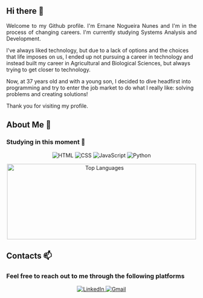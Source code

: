 ## Hi there 👋
<p align="justify">
Welcome to my Github profile. I'm Ernane Nogueira Nunes and I'm in the process of changing careers. I'm currently studying Systems Analysis and Development.
<p>I've always liked technology, but due to a lack of options and the choices that life imposes on us, I ended up not pursuing a career in technology and instead built my career in Agricultural and Biological Sciences, but always trying to get closer to technology.
<p>Now, at 37 years old and with a young son, I decided to dive headfirst into programming and try to enter the job market to do what I really like: solving problems and creating solutions!
<p>Thank you for visiting my profile.
</p>

## About Me 💬
### Studying in this moment 🌱
<div align="center">
  
  ![HTML](https://img.shields.io/badge/HTML5-E34F26?style=for-the-badge&logo=html5&logoColor=white)
  ![CSS](https://img.shields.io/badge/CSS3-1572B6?style=for-the-badge&logo=css3&logoColor=white)
  ![JavaScript](https://img.shields.io/badge/JavaScript-F7DF1E?style=for-the-badge&logo=javascript&logoColor=black)
  ![Python](https://img.shields.io/badge/Python-14354C?style=for-the-badge&logo=python&logoColor=white)
</div>

<div align="center">
    <img width="500px" height="200px" src="https://github-readme-stats.vercel.app/api/top-langs/?username=ernanenn&show_icons=true&theme=tokyonight&layout=compact" alt="Top Languages"/>
</div>

## Contacts 📫
### Feel free to reach out to me through the following platforms
<div align="center"> 
    <a href="www.linkedin.com/in/ernane-nunes-2134aa31a" target="_blank">
        <img src="https://img.shields.io/badge/-LinkedIn-%230077B5?style=for-the-badge&logo=linkedin&logoColor=white" alt="LinkedIn">
    </a>
    <a href="mailto:ernanenn@gmail.com" target="_blank">
      <img src="https://img.shields.io/badge/-Gmail-%D15F4?style=for-the-badge&logo=gmail&logoColor=red&color=white" alt="Gmail">
    </a>
</div>
